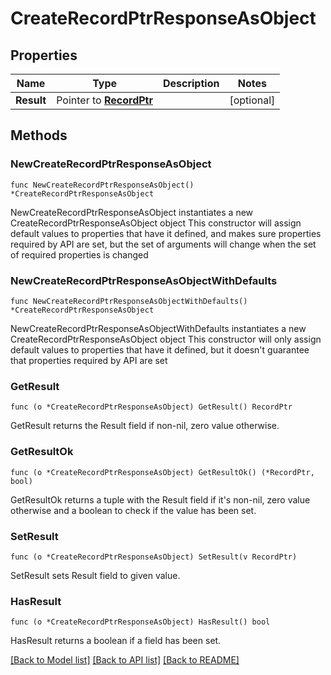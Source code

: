 # CreateRecordPtrResponseAsObject

## Properties

Name | Type | Description | Notes
------------ | ------------- | ------------- | -------------
**Result** | Pointer to [**RecordPtr**](RecordPtr.md) |  | [optional] 

## Methods

### NewCreateRecordPtrResponseAsObject

`func NewCreateRecordPtrResponseAsObject() *CreateRecordPtrResponseAsObject`

NewCreateRecordPtrResponseAsObject instantiates a new CreateRecordPtrResponseAsObject object
This constructor will assign default values to properties that have it defined,
and makes sure properties required by API are set, but the set of arguments
will change when the set of required properties is changed

### NewCreateRecordPtrResponseAsObjectWithDefaults

`func NewCreateRecordPtrResponseAsObjectWithDefaults() *CreateRecordPtrResponseAsObject`

NewCreateRecordPtrResponseAsObjectWithDefaults instantiates a new CreateRecordPtrResponseAsObject object
This constructor will only assign default values to properties that have it defined,
but it doesn't guarantee that properties required by API are set

### GetResult

`func (o *CreateRecordPtrResponseAsObject) GetResult() RecordPtr`

GetResult returns the Result field if non-nil, zero value otherwise.

### GetResultOk

`func (o *CreateRecordPtrResponseAsObject) GetResultOk() (*RecordPtr, bool)`

GetResultOk returns a tuple with the Result field if it's non-nil, zero value otherwise
and a boolean to check if the value has been set.

### SetResult

`func (o *CreateRecordPtrResponseAsObject) SetResult(v RecordPtr)`

SetResult sets Result field to given value.

### HasResult

`func (o *CreateRecordPtrResponseAsObject) HasResult() bool`

HasResult returns a boolean if a field has been set.


[[Back to Model list]](../README.md#documentation-for-models) [[Back to API list]](../README.md#documentation-for-api-endpoints) [[Back to README]](../README.md)



